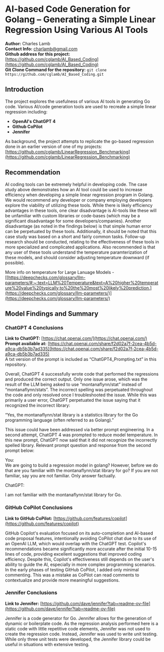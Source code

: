 # AI-based Code Generation for Golang – Generating a Simple Linear Regression Using Various AI Tools

**Author:** Charles Lamb  
**Contact Info:** charlamb@gmail.com  
**Github address for this project:** [https://github.com/cglamb/AI_Based_Coding](https://github.com/cglamb/AI_Based_Coding)  
**Git Clone Command for the repository:** `git clone https://github.com/cglamb/AI_Based_Coding.git`

## Introduction

The project explores the usefulness of various AI tools in generating Go code. Various AI/code generation tools are used to recreate a simple linear regression including:

- **OpenAI's ChatGPT 4**
- **Github CoPilot**
- **Jennifer**  

As background, the project attempts to replicate the go-based regression done in an earlier version of one of my projects: [https://github.com/cglamb/LinearRegression_Benchmarking](https://github.com/cglamb/LinearRegression_Benchmarking)

## Recommendation

AI coding tools can be extremely helpful in developing code. The case study above demonstrates how an AI tool could be used to increase efficiency when developing a simple linear regression program in Golang. We would recommend any developer or company employing developers explore the viability of utilizing these tools. While there is likely efficiency advantages in these tools, one clear disadvantage is AI-tools like these will be unfamiliar with custom libraries or code-bases (which may be a significant disadvantage for some developers/companies).  Another disadvantage (as noted in the findings below) is that simple human error can be perpetuated by these tools.  Additionally, it should be noted that this case study was based on a short and fairly common tasks. Follow-up research should be conducted, relating to the effectiveness of these tools in more specialized and complicated applications.  Also recommended is that any user of these tools understand the temperature paramterization of these models, and should consider adjusting temperature downward (if possible).

More info on temperature for Large Lanuage Models - [[https://deepchecks.com/glossary/llm-parameters/#:~:text=LLM%20Temperature&text=A%20higher%20temperature%20value%20typically,to%20the%20most%20likely%20prediction.](https://deepchecks.com/glossary/llm-parameters/)](https://deepchecks.com/glossary/llm-parameters/)

## Model Findings and Summary

### ChatGPT 4 Conclusions

**Link to ChatGPT:** [https://chat.openai.com/](https://chat.openai.com/)  
**Prompt available at:** [https://chat.openai.com/share/f2d02a7f-2cea-4b5d-a9ca-db5b3b7ad335](https://chat.openai.com/share/f2d02a7f-2cea-4b5d-a9ca-db5b3b7ad335)  
A txt version of the prompt is included as “ChatGPT4_Prompting.txt” in this repository.

Overall, ChatGPT 4 successfully wrote code that performed the regressions and produced the correct output. Only one issue arose, which was the result of the LLM being asked to use “montanaflynn/stat” instead of “montanaflynn/stats”. The incorrect spelling was perpetuated throughout the code and only resolved once I troubleshooted the issue. While this was primarily a user error, ChatGPT perpetuated the issue saying that it recognized the incorrect library:

“Yes, the montanaflynn/stat library is a statistics library for the Go programming language (often referred to as Golang).”

This issue could have been addressed via better prompt engineering. In a second attempt, ChatGPT 4 was prompted to reduce model temperature. In this new prompt, ChatGPT now said that it did not recognize the incorrectly spelled library. Relevant prompt question and response from the second prompt below:

You:  
We are going to build a regression model in golang? However, before we do that are you familiar with the montanaflynn/stat library for go? If you are not familiar, say you are not familiar. Only answer factually.

ChatGPT:  

I am not familiar with the montanaflynn/stat library for Go.

### GitHub CoPilot Conclusions

**Link to GitHub CoPilot:** [https://github.com/features/copilot](https://github.com/features/copilot)

GitHub Copilot's evaluation focused on its auto-completion and AI-based code proposal features, intentionally avoiding CoPilot chat due to its use of an OpenAI LLM, which would overlap with the ChatGPT test. Copilot's recommendations became significantly more accurate after the initial 10-15 lines of code, providing excellent suggestions that improved coding efficiency. Despite this, Copilot's effectiveness still depends on the user's ability to guide the AI, especially in more complex programming scenarios. In the early phases of testing GitHub CoPilot, I added only minimal commenting. This was a mistake as CoPilot can read comments to contextualize and provide more meaningful suggestions.

### Jennifer Conclusions

**Link to Jennifer:** [https://github.com/dave/jennifer?tab=readme-ov-file](https://github.com/dave/jennifer?tab=readme-ov-file)

Jennifer is a code generator for Go. Jennifer allows for the generation of dynamic or boilerplate code. As the regression analysis performed here is a static code with little repetitive code elements, Jennifer was not used to create the regression code. Instead, Jennifer was used to write unit testing. While only three unit tests were developed, the Jennifer library could be useful in situations with extensive testing.

